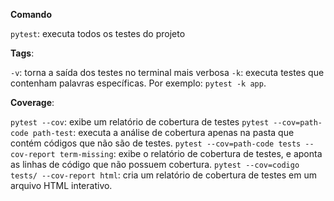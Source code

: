 __Comando__

```pytest```: executa todos os testes do projeto

__Tags__:

```-v```: torna a saída dos testes no terminal mais verbosa
```-k```: executa testes que contenham palavras específicas. Por exemplo: ```pytest -k app```.

__Coverage__:

```pytest --cov```: exibe um relatório de cobertura de testes
```pytest --cov=path-code path-test```: executa a análise de cobertura apenas na pasta que contém códigos que não são de testes.
```pytest --cov=path-code tests --cov-report term-missing```: exibe o relatório de cobertura de testes, e aponta as linhas de código que não possuem cobertura.
```pytest --cov=codigo tests/ --cov-report html```: cria um relatório de cobertura de testes em um arquivo HTML interativo.
